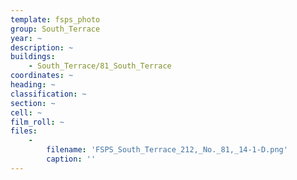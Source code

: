 ```yaml
---
template: fsps_photo
group: South_Terrace
year: ~
description: ~
buildings:
    - South_Terrace/81_South_Terrace
coordinates: ~
heading: ~
classification: ~
section: ~
cell: ~
film_roll: ~
files:
    -
        filename: 'FSPS_South_Terrace_212,_No._81,_14-1-D.png'
        caption: ''
---
```


